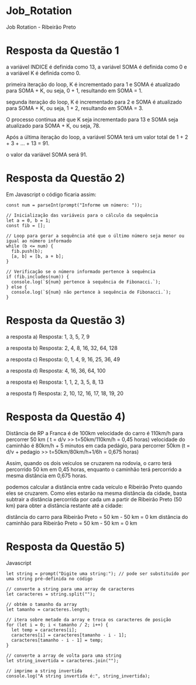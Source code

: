 # Job_Rotation
Job Rotation - Ribeirão Preto


# Resposta da Questão 1
a variável INDICE é definida como 13, a variável SOMA é definida como 0 e a variável K é definida como 0.

primeira iteração do loop, K é incrementado para 1 e SOMA é atualizado para SOMA + K, ou seja, 0 + 1, resultando em SOMA = 1.

segunda iteração do loop, K é incrementado para 2 e SOMA é atualizado para SOMA + K, ou seja, 1 + 2, resultando em SOMA = 3.

O processo continua até que K seja incrementado para 13 e SOMA seja atualizado para SOMA + K, ou seja, 78.

Após a última iteração do loop, a variável SOMA terá um valor total de 1 + 2 + 3 + ... + 13 = 91.

 o valor da variável SOMA será 91.
 
 

# Resposta da Questão 2)

Em Javascript o código ficaria assim:
````
const num = parseInt(prompt("Informe um número: "));

// Inicialização das variáveis para o cálculo da sequência
let a = 0, b = 1;
const fib = [];

// Loop para gerar a sequência até que o último número seja menor ou igual ao número informado
while (b <= num) {
  fib.push(b);
  [a, b] = [b, a + b];
}

// Verificação se o número informado pertence à sequência
if (fib.includes(num)) {
  console.log(`${num} pertence à sequência de Fibonacci.`);
} else {
  console.log(`${num} não pertence à sequência de Fibonacci.`);
}

````

# Resposta da Questão 3)

a resposta a) Resposta: 1, 3, 5, 7, 9

a resposta b) Resposta: 2, 4, 8, 16, 32, 64, 128

a resposta c) Resposta: 0, 1, 4, 9, 16, 25, 36, 49

a resposta d) Resposta: 4, 16, 36, 64, 100

a resposta e) Resposta: 1, 1, 2, 3, 5, 8, 13

a resposta f) Resposta: 2, 10, 12, 16, 17, 18, 19, 20


# Resposta da Questão 4)

Distância de RP a Franca é de 100km
velocidade do carro é 110km/h para percorrer 50 km ( t = d/v >> t=50km/110km/h = 0,45 horas)
velocidade do caminhão é 80km/h + 5 minutos em cada pedágio, para percorrer 50km (t = d/v + pedagio >> t=50km/80km/h+1/6h = 0,675 horas)

Assim, quando os dois veículos se cruzarem na rodovia, o carro terá percorrido 50 km em 0,45 horas, enquanto o caminhão terá percorrido a mesma distância em 0,675 horas.

podemos calcular a distância entre cada veículo e Ribeirão Preto quando eles se cruzarem. Como eles estarão na mesma distância da cidade, basta subtrair a distância percorrida por cada um a partir de Ribeirão Preto (50 km) para obter a distância restante até a cidade:

distância do carro para Ribeirão Preto = 50 km - 50 km = 0 km
distância do caminhão para Ribeirão Preto = 50 km - 50 km = 0 km


# Resposta da Questão 5)

Javascript
````
let string = prompt("Digite uma string:"); // pode ser substituído por uma string pré-definida no código

// converte a string para uma array de caracteres
let caracteres = string.split("");

// obtém o tamanho da array
let tamanho = caracteres.length;

// itera sobre metade da array e troca os caracteres de posição
for (let i = 0; i < tamanho / 2; i++) {
  let temp = caracteres[i];
  caracteres[i] = caracteres[tamanho - i - 1];
  caracteres[tamanho - i - 1] = temp;
}

// converte a array de volta para uma string
let string_invertida = caracteres.join("");

// imprime a string invertida
console.log("A string invertida é:", string_invertida);
````

